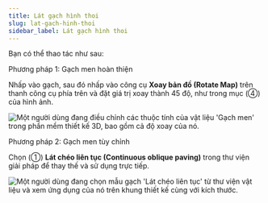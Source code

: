 ```yaml
---
title: Lát gạch hình thoi
slug: lat-gach-hinh-thoi
sidebar_label: Lát gạch hình thoi
---
```


Bạn có thể thao tác như sau:

Phương pháp 1: Gạch men hoàn thiện

Nhấp vào gạch, sau đó nhấp vào công cụ **Xoay bản đồ (Rotate Map)** trên thanh công cụ phía trên và đặt giá trị xoay thành 45 độ, như trong mục (④) của hình ảnh.

![Một người dùng đang điều chỉnh các thuộc tính của vật liệu 'Gạch men' trong phần mềm thiết kế 3D, bao gồm cả độ xoay của nó.](https://storage.googleapis.com/jegavn_kb/images/de2f1987-440a-48a3-b98f-7a32ceb95540.png)

Phương pháp 2: Gạch men tùy chỉnh

Chọn (①) **Lát chéo liên tục (Continuous oblique paving)** trong thư viện giải pháp để thay thế và sử dụng trực tiếp.

![Một người dùng đang chọn mẫu gạch 'Lát chéo liên tục' từ thư viện vật liệu và xem ứng dụng của nó trên khung thiết kế cùng với kích thước.](https://storage.googleapis.com/jegavn_kb/images/5589f1a7-7ff5-430c-a11c-5c956c3de783.png)